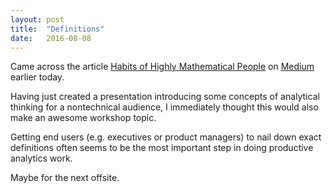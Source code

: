 ```yaml
---
layout: post
title:  "Definitions"
date:   2016-08-08
---
```


Came across the article [Habits of Highly Mathematical People](https://medium.freecodecamp.com/habits-of-highly-mathematical-people-b719df12d15e#.th5k031k1) on [Medium](medium.com) earlier today.

Having just created a presentation introducing some concepts of analytical thinking for a nontechnical audience, I immediately thought this would also make an awesome workshop topic.

Getting end users (e.g. executives or product managers) to nail down exact definitions often seems to be the most important step in doing productive analytics work.

Maybe for the next offsite.
